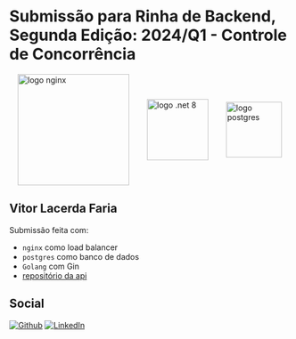 # Submissão para Rinha de Backend, Segunda Edição: 2024/Q1 - Controle de Concorrência

<div style="display: flex; align-items: center; justify-content: center; gap: 2rem">
    <img src="https://upload.wikimedia.org/wikipedia/commons/c/c5/Nginx_logo.svg" alt="logo nginx" width="200" height="auto">
    <img src="https://support.discord.com/hc/user_images/w3-GkZneLZmfg6odFGLqoQ.png" alt="logo .net 8" width="110" height="auto">
    <img src="https://upload.wikimedia.org/wikipedia/commons/2/29/Postgresql_elephant.svg" alt="logo postgres" width="100" height="auto">
</div>

## Vitor Lacerda Faria

Submissão feita com:

- `nginx` como load balancer
- `postgres` como banco de dados
- `Golang` com Gin 
- [repositório da api](https://github.com/vitorlfaria/rinha2024q1Go)


## Social

[![Github](https://img.shields.io/badge/GitHub-181717.svg?style=for-the-badge&logo=GitHub&logoColor=white)](https://github.com/vitorlfaria)
[![LinkedIn](https://img.shields.io/badge/LinkedIn-0A66C2.svg?style=for-the-badge&logo=LinkedIn&logoColor=white)](https://www.linkedin.com/in/vitor-lacerda-faria)